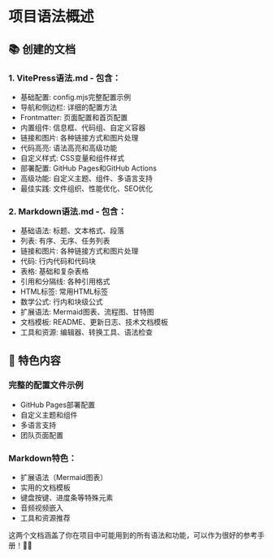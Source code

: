# 项目语法概述
## 📚 创建的文档
### 1. VitePress语法.md - 包含：
* 基础配置: config.mjs完整配置示例
* 导航和侧边栏: 详细的配置方法
* Frontmatter: 页面配置和首页配置
* 内置组件: 信息框、代码组、自定义容器
* 链接和图片: 各种链接方式和图片处理
* 代码高亮: 语法高亮和高级功能
* 自定义样式: CSS变量和组件样式
* 部署配置: GitHub Pages和GitHub Actions
* 高级功能: 自定义主题、组件、多语言支持
* 最佳实践: 文件组织、性能优化、SEO优化
### 2. Markdown语法.md - 包含：
* 基础语法: 标题、文本格式、段落
* 列表: 有序、无序、任务列表
* 链接和图片: 各种链接方式和图片处理
* 代码: 行内代码和代码块
* 表格: 基础和复杂表格
* 引用和分隔线: 各种引用格式
* HTML标签: 常用HTML标签
* 数学公式: 行内和块级公式
* 扩展语法: Mermaid图表、流程图、甘特图
* 文档模板: README、更新日志、技术文档模板
* 工具和资源: 编辑器、转换工具、语法检查
## 🎯 特色内容
### 完整的配置文件示例
* GitHub Pages部署配置
* 自定义主题和组件
* 多语言支持
* 团队页面配置
### Markdown特色：
* 扩展语法（Mermaid图表）
* 实用的文档模板
* 键盘按键、进度条等特殊元素
* 音频视频嵌入
* 工具和资源推荐

这两个文档涵盖了你在项目中可能用到的所有语法和功能，可以作为很好的参考手册！📖✨

